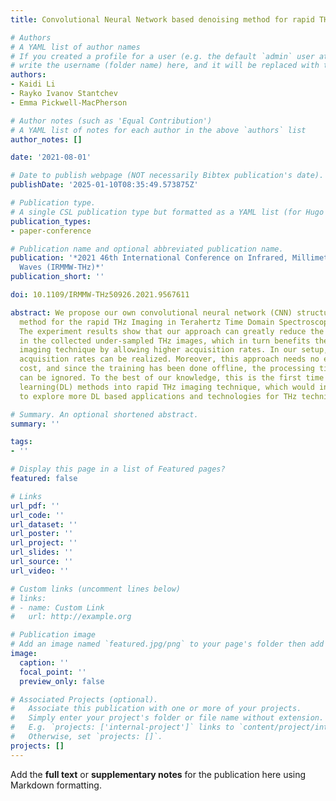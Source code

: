```yaml
---
title: Convolutional Neural Network based denoising method for rapid THz Imaging

# Authors
# A YAML list of author names
# If you created a profile for a user (e.g. the default `admin` user at `content/authors/admin/`), 
# write the username (folder name) here, and it will be replaced with their full name and linked to their profile.
authors:
- Kaidi Li
- Rayko Ivanov Stantchev
- Emma Pickwell-MacPherson

# Author notes (such as 'Equal Contribution')
# A YAML list of notes for each author in the above `authors` list
author_notes: []

date: '2021-08-01'

# Date to publish webpage (NOT necessarily Bibtex publication's date).
publishDate: '2025-01-10T08:35:49.573875Z'

# Publication type.
# A single CSL publication type but formatted as a YAML list (for Hugo requirements).
publication_types:
- paper-conference

# Publication name and optional abbreviated publication name.
publication: '*2021 46th International Conference on Infrared, Millimeter and Terahertz
  Waves (IRMMW-THz)*'
publication_short: ''

doi: 10.1109/IRMMW-THz50926.2021.9567611

abstract: We propose our own convolutional neural network (CNN) structure as a post-processing
  method for the rapid THz Imaging in Terahertz Time Domain Spectroscopy(THz-TDS).
  The experiment results show that our approach can greatly reduce the noise and artifacts
  in the collected under-sampled THz images, which in turn benefits the rapid THz
  imaging technique by allowing higher acquisition rates. In our setup, 5 times higher
  acquisition rates can be realized. Moreover, this approach needs no extra hardware
  cost, and since the training has been done offline, the processing time in practice
  can be ignored. To the best of our knowledge, this is the first time applying deep
  learning(DL) methods into rapid THz imaging technique, which would inspire researchers
  to explore more DL based applications and technologies for THz technique development.

# Summary. An optional shortened abstract.
summary: ''

tags:
- ''

# Display this page in a list of Featured pages?
featured: false

# Links
url_pdf: ''
url_code: ''
url_dataset: ''
url_poster: ''
url_project: ''
url_slides: ''
url_source: ''
url_video: ''

# Custom links (uncomment lines below)
# links:
# - name: Custom Link
#   url: http://example.org

# Publication image
# Add an image named `featured.jpg/png` to your page's folder then add a caption below.
image:
  caption: ''
  focal_point: ''
  preview_only: false

# Associated Projects (optional).
#   Associate this publication with one or more of your projects.
#   Simply enter your project's folder or file name without extension.
#   E.g. `projects: ['internal-project']` links to `content/project/internal-project/index.md`.
#   Otherwise, set `projects: []`.
projects: []
---
```


Add the **full text** or **supplementary notes** for the publication here using Markdown formatting.
